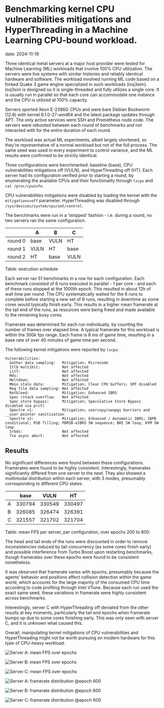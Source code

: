 # Benchmarking kernel CPU vulnerabilities mitigations and HyperThreading in a Machine Learning CPU-bound workload.

date: 2024-11-19

Three identical metal servers at a major host provider were tested for Machine Learning (ML) workloads that involve 100% CPU utilization. The servers were live systems with similar histories and reliably identical hardware and software. The workload involved running ML code based on a forked Quake 3 game engine specialized in such workloads (ioq3sim). Ioq3sim is designed so it is single-threaded and fully utilizes a single core. It is usually run in parallel so that each core can accommodate one instance and the CPU is utilized at 100% capacity.

Servers sported Xeon E-2386G CPUs and were bare Debian Bookworm (12.8) with kernel 6.1.0-27-amd64 and the latest package updates through APT. The only active services were SSH and Prometheus node code. The servers were rebooted between each round of benchmarks and not interacted with for the entire duration of each round.

The workload was actual ML experiments, albeit largely shortened, so they're representative of a normal workload but not of the full process. The same seed was used in every experiment to control variance, and the ML results were confirmed to be strictly identical.

Three configurations were benchmarked: baseline (base), CPU vulnerabilities mitigations off (VULN), and HyperThreading off (HT). Each server had its configuration verified prior to starting a round, by enumerating the available CPUs and their functionality through `lscpu` and `cat /proc/cpuinfo`.

CPU vulnerabilities mitigations were disabled by loading the kernel with the `mitigations=off` parameter. HyperThreading was disabled through `/sys/devices/system/cpu/smt/control`.

The benchmarks were run in a 'stripped' fashion - i.e. during a round, no two servers ran the same configuration.

|  | A | B | C |
| - | - | - | - |
| round 0 | base | VULN | HT |
| round 1 | VULN | HT | base |
| round 2 | HT | base | VULN |

Table: execution schedule

Each server ran 51 benchmarks in a row for each configuration. Each benchmark consisted of 6 runs executed in parallel - 1 per core - and each of these runs stopped at the 1000th epoch. This resulted in about 12h of wall time per round. The CPU systematically waited for the 6 runs to complete before starting a new set of 6 runs, resulting in downtime as some cores would typically finish early. This results in a higher mean framerate at the tail end of the runs, as resources were being freed and made available to the remaining busy cores.

Framerate was determined for each run individually, by counting the number of frames over elapsed time. A typical framerate for this workload is within the 300k fps range. Each frame is 8 ms of game time, resulting in a base rate of over 40 minutes of game time per second.

The following kernel mitigations were reported by `lscpu`:

```
Vulnerabilities:
  Gather data sampling:   Mitigation; Microcode
  Itlb multihit:          Not affected
  L1tf:                   Not affected
  Mds:                    Not affected
  Meltdown:               Not affected
  Mmio stale data:        Mitigation; Clear CPU buffers; SMT disabled
  Reg file data sampling: Not affected
  Retbleed:               Mitigation; Enhanced IBRS
  Spec rstack overflow:   Not affected
  Spec store bypass:      Mitigation; Speculative Store Bypass disabled via prctl
  Spectre v1:             Mitigation; usercopy/swapgs barriers and __user pointer sanitization
  Spectre v2:             Mitigation; Enhanced / Automatic IBRS; IBPB conditional; RSB filling; PBRSB-eIBRS SW sequence; BHI SW loop, KVM SW loop
  Srbds:                  Not affected
  Tsx async abort:        Not affected
```

## Results

No significant differences were found between these configurations. Framerates were found to be highly consistent. Interestingly, framerates significantly differed from one server to the next. They also showed a multimodal distribution within each server, with 3 modes, presumably corresponding to different CPU states.

| | base | VULN | HT |
| - | - | - | - |
| A | 330794 | 330549 | 330497 |
| B | 326085 | 326474 | 326391 |
| C | 321557 | 321702 | 321704 |

Table: mean FPS per server, per configuration, over epochs 200 to 800.

The head and tail ends of the runs were discounted in order to remove inconsistencies induced by tail concurrency (as some cores finish early) and possible interference from Turbo Boost upon restarting benchmarks, though framerates over these epochs were found to be consistent nonetheless.

It was observed that framerate varies with epochs, presumably because the agents' behavior and positions affect collision detection within the game world, which accounts for the large majority of the consumed CPU time according to code profiling through Intel VTune. Because each run used the exact same seed, these variations in framerate were highly consistent across benchmarks.

Interestingly, server C with HyperThreading off deviated from the other results at key moments, particularly the tail end epochs when framerate bumps up due to some cores finishing early. This was only seen with server C, and it is unknown what caused this.

Overall, manipulating kernel mitigations of CPU vulnerabilities and HyperThreading might not be worth pursuing on modern hardware for this type of CPU-heavy workload.


 ![Server A: mean FPS over epochs](/241119_hyperthreading_cpu_mitigation_benchmark/fps_A.png)

 ![Server B: mean FPS over epochs](/241119_hyperthreading_cpu_mitigation_benchmark/fps_B.png)

 ![Server C: mean FPS over epochs](/241119_hyperthreading_cpu_mitigation_benchmark/fps_C.png)

 ![Server A: framerate distribution @epoch 600](/241119_hyperthreading_cpu_mitigation_benchmark/kde_600_A.png)

 ![Server B: framerate distribution @epoch 600](/241119_hyperthreading_cpu_mitigation_benchmark/kde_600_B.png)

 ![Server C: framerate distribution @epoch 600](/241119_hyperthreading_cpu_mitigation_benchmark/kde_600_C.png)

